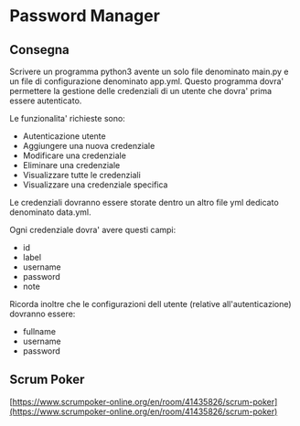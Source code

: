 # Password Manager

## Consegna

Scrivere un programma python3 avente un solo file denominato main.py e un file di configurazione denominato app.yml.
Questo programma dovra' permettere la gestione delle credenziali di un utente che dovra' prima essere autenticato.

Le funzionalita' richieste sono:
- Autenticazione utente
- Aggiungere una nuova credenziale
- Modificare una credenziale
- Eliminare una credenziale
- Visualizzare tutte le credenziali
- Visualizzare una credenziale specifica

Le credenziali dovranno essere storate dentro un altro file yml dedicato denominato data.yml.

Ogni credenziale dovra' avere questi campi:
- id
- label
- username
- password
- note

Ricorda inoltre che le configurazioni dell utente (relative all'autenticazione) dovranno essere:
- fullname
- username
- password


## Scrum Poker

[https://www.scrumpoker-online.org/en/room/41435826/scrum-poker](https://www.scrumpoker-online.org/en/room/41435826/scrum-poker)
